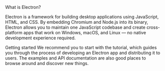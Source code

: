 What is Electron?

Electron is a framework for building desktop applications using JavaScript, HTML, and CSS. By embedding Chromium and Node.js into its binary, Electron allows you to maintain one JavaScript codebase and create cross-platform apps that work on Windows, macOS, and Linux — no native development experience required.

Getting started
We recommend you to start with the tutorial, which guides you through the process of developing an Electron app and distributing it to users. The examples and API documentation are also good places to browse around and discover new things.






